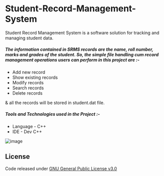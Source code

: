 # Student-Record-Management-System
Student Record Management System is a software solution for tracking and managing student data. 

##### The information contained in SRMS records are the name, roll number, marks and grades of the student. So, the simple file handling cum record management operations users can perform in this project are :-

* Add new record
* Show existing records
* Modify records
* Search records
* Delete records

& all the records will be stored in student.dat file. 

##### Tools and Technologies used in the Project :-

* Language - C++
* IDE - Dev C++

![image](https://github.com/11913117/Student-Record-Management-System/assets/63724915/1e44c0fb-515b-4a5a-8c81-b6a63665ab57)


## License

Code released under [GNU General Public License v3.0](https://www.gnu.org/licenses/gpl-3.0.en.html) 
